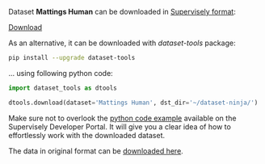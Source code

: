 Dataset **Mattings Human** can be downloaded in [Supervisely format](https://developer.supervisely.com/api-references/supervisely-annotation-json-format):

 [Download](https://assets.supervisely.com/supervisely-supervisely-assets-public/teams_storage/Q/d/BD/MK2bMI6ZJJD5AO1CAZyiadTrV0krNWxfMjUBQDjCbDFSbsW77uRru4HvKHw6ixRT3iCFi6AVhW1R4MP7AfVlcGMyKneL3CjDMDRhDFC3vPOWAyDXVoR0fm9dKSW1.tar)

As an alternative, it can be downloaded with *dataset-tools* package:
``` bash
pip install --upgrade dataset-tools
```

... using following python code:
``` python
import dataset_tools as dtools

dtools.download(dataset='Mattings Human', dst_dir='~/dataset-ninja/')
```
Make sure not to overlook the [python code example](https://developer.supervisely.com/getting-started/python-sdk-tutorials/iterate-over-a-local-project) available on the Supervisely Developer Portal. It will give you a clear idea of how to effortlessly work with the downloaded dataset.

The data in original format can be [downloaded here](https://www.kaggle.com/datasets/laurentmih/aisegmentcom-matting-human-datasets/download?datasetVersionNumber=1).